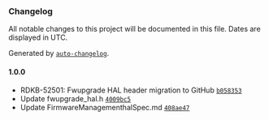 ### Changelog

All notable changes to this project will be documented in this file. Dates are displayed in UTC.

Generated by [`auto-changelog`](https://github.com/CookPete/auto-changelog).

#### 1.0.0

- RDKB-52501: Fwupgrade HAL header migration to GitHub [`b058353`](https://github.com/rdkcentral/rdkb-halif-fwupgrade/commit/b05835347df58d19aacb03154eaf56ef1ca657d8)
- Update fwupgrade_hal.h [`4009bc5`](https://github.com/rdkcentral/rdkb-halif-fwupgrade/commit/4009bc50ce868198dac6218e0a5a39463ee0d20f)
- Update FirmwareManagementhalSpec.md [`408ae47`](https://github.com/rdkcentral/rdkb-halif-fwupgrade/commit/408ae478590a410df9864fabf697384abe8a5115)
